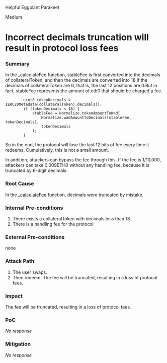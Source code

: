 Helpful Eggplant Parakeet

Medium

# Incorrect decimals truncation will result in protocol loss fees

### Summary

In the _calculateFee function, stableFee is first converted into the decimals of collateralToken, and then the decimals are converted into 18.If the decimals of collateralToken are 6, that is, the last 12 positions are 0.But in fact, stableFee represents the amount of eth0 that should be charged a fee.
```solidity
        uint8 tokenDecimals = IERC20Metadata(collateralToken).decimals();
        if (tokenDecimals < 18) {
            stableFee = Normalize.tokenAmountToWad(
                Normalize.wadAmountToDecimals(stableFee, tokenDecimals),
                tokenDecimals
            );
        }
```
So in the end, the protocol will lose the last 12 bits of fee every time it redeems. Cumulatively, this is not a small amount.

In addition, attackers can bypass the fee through this. If the fee is 1/10,000, attackers can take 0.009ETH0 without any handling fee, because it is truncated by 6-digit decimals.

### Root Cause

In the [_calculateFee](https://github.com/sherlock-audit/2025-05-usual-eth0/blob/995d35f32c762aec7f678292b8702bc71aec1247/eth0-protocol/src/daoCollateral/DaoCollateral.sol#L458-L464) function, decimals were truncated by mistake.

### Internal Pre-conditions

1. There exists a collateralToken with decimals less than 18.
2. There is a handling fee for the protocol

### External Pre-conditions

none

### Attack Path

1. The user swaps.
2. Then redeem. The fee will be truncated, resulting in a loss of protocol fees.

### Impact

The fee will be truncated, resulting in a loss of protocol fees.

### PoC

_No response_

### Mitigation

_No response_